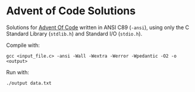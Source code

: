 # Advent of Code Solutions

Solutions for [Advent Of Code](https://adventofcode.com/) written in ANSI C89 (`-ansi`),
using only the C Standard Library (`stdlib.h`) and Standard I/O (`stdio.h`). 


Compile with:

```shell
gcc <input_file.c> -ansi -Wall -Wextra -Werror -Wpedantic -O2 -o <output>
```

Run with:

```shell
./output data.txt
```
